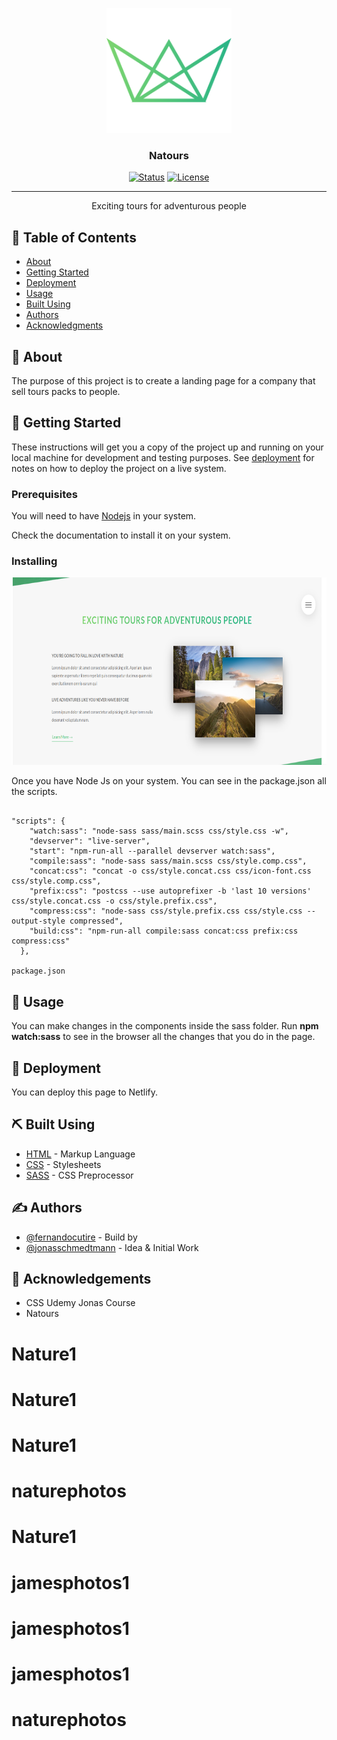 <p align="center">
  <a href="" rel="noopener">
 <img width=200px height=200px src="img/favicon.png" alt="Project logo"></a>
</p>

<h3 align="center">Natours</h3>

<div align="center">

[![Status](https://img.shields.io/badge/status-active-success.svg)]()
[![License](https://img.shields.io/badge/license-MIT-blue.svg)](/LICENSE)

</div>

---

<p align="center"> Exciting tours for adventurous people
    <br> 
</p>

## 📝 Table of Contents

- [About](#about)
- [Getting Started](#getting_started)
- [Deployment](#deployment)
- [Usage](#usage)
- [Built Using](#built_using)
- [Authors](#authors)
- [Acknowledgments](#acknowledgement)

## 🧐 About <a name = "about"></a>

The purpose of this project is to create a landing page for a company that sell tours packs to people.

## 🏁 Getting Started <a name = "getting_started"></a>

These instructions will get you a copy of the project up and running on your local machine for development and testing purposes. See [deployment](#deployment) for notes on how to deploy the project on a live system.

### Prerequisites

You will need to have [Nodejs](https://nodejs.org/en/) in your system.

Check the documentation to install it on your system.

### Installing

<img width=1080 height=300 src="screenshots/screenshot-1.PNG" alt="Project logo"></a>

Once you have Node Js on your system. You can see in the package.json all the scripts.

```

"scripts": {
    "watch:sass": "node-sass sass/main.scss css/style.css -w",
    "devserver": "live-server",
    "start": "npm-run-all --parallel devserver watch:sass",
    "compile:sass": "node-sass sass/main.scss css/style.comp.css",
    "concat:css": "concat -o css/style.concat.css css/icon-font.css css/style.comp.css",
    "prefix:css": "postcss --use autoprefixer -b 'last 10 versions' css/style.concat.css -o css/style.prefix.css",
    "compress:css": "node-sass css/style.prefix.css css/style.css --output-style compressed",
    "build:css": "npm-run-all compile:sass concat:css prefix:css compress:css"
  },

package.json

```

## 🎈 Usage <a name="usage"></a>

You can make changes in the components inside the sass folder.
Run **npm watch:sass** to see in the browser all the changes that you do in the page.

## 🚀 Deployment <a name = "deployment"></a>

You can deploy this page to Netlify.

## ⛏️ Built Using <a name = "built_using"></a>

- [HTML](https://nodejs.org/en/) - Markup Language
- [CSS](https://nodejs.org/en/) - Stylesheets
- [SASS](https://sass-lang.com/) - CSS Preprocessor

## ✍️ Authors <a name = "authors"></a>

- [@fernandocutire](https://github.com/FernandoC1217) - Build by
- [@jonasschmedtmann](https://github.com/jonasschmedtmann) - Idea & Initial Work

## 🎉 Acknowledgements <a name = "acknowledgement"></a>

- CSS Udemy Jonas Course
- Natours
# Nature1
# Nature1
# Nature1
# naturephotos
# Nature1
# jamesphotos1
# jamesphotos1
# jamesphotos1
# naturephotos
